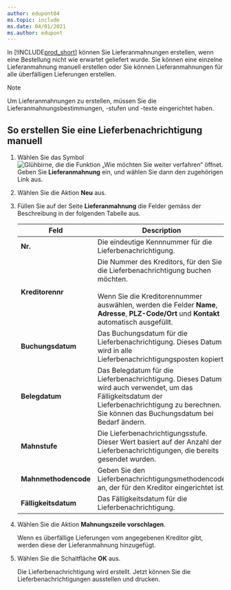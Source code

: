 ```yaml
---
author: edupont04
ms.topic: include
ms.date: 04/01/2021
ms.author: edupont
---
```


In [!INCLUDE[prod_short](../../../includes/prod_short.md)] können Sie Lieferanmahnungen erstellen, wenn eine Bestellung nicht wie erwartet geliefert wurde. Sie können eine einzelne Lieferanmahnung manuell erstellen oder Sie können Lieferanmahnungen für alle überfälligen Lieferungen erstellen.  

> [!NOTE]
> Um Lieferanmahnungen zu erstellen, müssen Sie die Lieferanmahnungsbestimmungen, -stufen und -texte eingerichtet haben.

## So erstellen Sie eine Lieferbenachrichtigung manuell  

1. Wählen Sie das Symbol ![Glühbirne, die die Funktion „Wie möchten Sie weiter verfahren“ öffnet.](../../../media/ui-search/search_small.png "Tell me-Funktion") Geben Sie **Lieferanmahnung** ein, und wählen Sie dann den zugehörigen Link aus.  
2. Wählen Sie die Aktion **Neu** aus.  
3. Füllen Sie auf der Seite **Lieferanmahnung** die Felder gemäss der Beschreibung in der folgenden Tabelle aus.  

    |Feld|Description|  
    |---------------------------------|---------------------------------------|  
    |**Nr.**|Die eindeutige Kennnummer für die Lieferbenachrichtigung.|  
    |**Kreditorennr**|Die Nummer des Kreditors, für den Sie die Lieferbenachrichtigung buchen möchten.<br /><br /> Wenn Sie die Kreditorennummer auswählen, werden die Felder **Name**, **Adresse**, **PLZ-Code/Ort** und **Kontakt** automatisch ausgefüllt.|  
    |**Buchungsdatum**|Das Buchungsdatum für die Lieferbenachrichtigung. Dieses Datum wird in alle Lieferbenachrichtigungsposten kopiert.|  
    |**Belegdatum**|Das Belegdatum für die Lieferbenachrichtigung. Dieses Datum wird auch verwendet, um das Fälligkeitsdatum der Lieferbenachrichtigung zu berechnen. Sie können das Buchungsdatum bei Bedarf ändern.|  
    |**Mahnstufe**|Die Lieferbenachrichtigungsstufe. Dieser Wert basiert auf der Anzahl der Lieferbenachrichtigungen, die bereits gesendet wurden.|  
    |**Mahnmethodencode**|Geben Sie den Lieferbenachrichtigungsmethodencode an, der für den Kreditor eingerichtet ist.|  
    |**Fälligkeitsdatum**|Das Fälligkeitsdatum für die Lieferbenachrichtigung.|  

4. Wählen Sie die Aktion **Mahnungszeile vorschlagen**.  

    Wenn es überfällige Lieferungen vom angegebenen Kreditor gibt, werden diese der Lieferanmahnung hinzugefügt.  

5. Wählen Sie die Schaltfläche **OK** aus.  

    Die Lieferbenachrichtigung wird erstellt. Jetzt können Sie die Lieferbenachrichtigungen ausstellen und drucken.  
